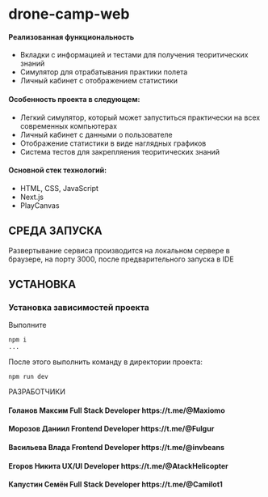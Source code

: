 # drone-camp-web
<h4>Реализованная функциональность</h4>
<ul>
    <li>Вкладки с информацией и тестами для получения теоритических знаний</li>
    <li>Симулятор для отрабатывания практики полета</li>
    <li>Личный кабинет с отображением статистики</li>
</ul> 
<h4>Особенность проекта в следующем:</h4>
<ul>
 <li>Легкий симулятор, который может запуститься практически на всех современных компьютерах</li>
 <li>Личный кабинет с данными о пользователе</li>
 <li>Отображение статистики в виде наглядных графиков</li>
 <li>Система тестов для закрепляения теоритических знаний</li>  
 </ul>
<h4>Основной стек технологий:</h4>
<ul>
    <li>HTML, CSS, JavaScript</li>
    <li>Next.js</li>
    <li>PlayCanvas</li>
 </ul>

СРЕДА ЗАПУСКА
------------
Развертывание сервиса производится на локальном сервере в браузере, на порту 3000,
после предварительного запуска в IDE


УСТАНОВКА
------------
### Установка зависимостей проекта

Выполните 
~~~
npm i
...
~~~

После этого выполнить команду в директории проекта:

~~~
npm run dev
~~~

РАЗРАБОТЧИКИ

<h4>Голанов Максим Full Stack Developer https://t.me/@Maxiomo </h4>
<h4>Морозов Даниил Frontend Developer https://t.me/@Fulgur </h4>
<h4>Васильева Влада Frontend Developer https://t.me/@invbeans </h4>
<h4>Егоров Никита UX/UI Developer https://t.me/@AtackHelicopter </h4>
<h4>Капустин Семён Full Stack Developer https://t.me/@Camilot1 </h4>
